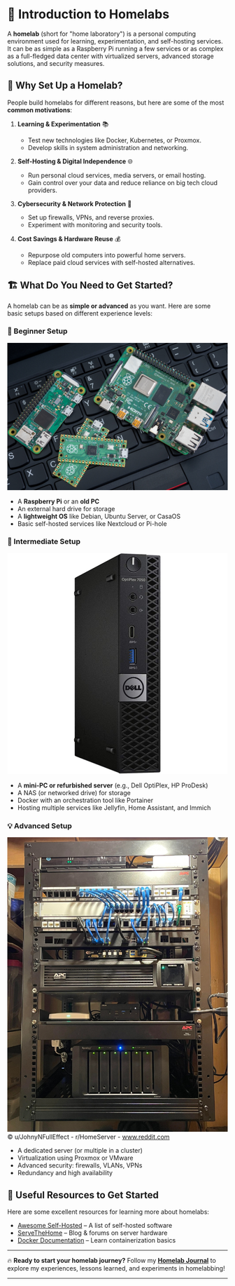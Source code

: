 # 🏡 Introduction to Homelabs 

A **homelab** (short for "home laboratory") is a personal computing environment used for learning, experimentation, and self-hosting services. It can be as simple as a Raspberry Pi running a few services or as complex as a full-fledged data center with virtualized servers, advanced storage solutions, and security measures.  

## 🎯 Why Set Up a Homelab?  

People build homelabs for different reasons, but here are some of the most **common motivations**:  

1. **Learning & Experimentation** 📚  
   - Test new technologies like Docker, Kubernetes, or Proxmox.  
   - Develop skills in system administration and networking.  

2. **Self-Hosting & Digital Independence** 🌐  
   - Run personal cloud services, media servers, or email hosting.  
   - Gain control over your data and reduce reliance on big tech cloud providers.  

3. **Cybersecurity & Network Protection** 🔐  
   - Set up firewalls, VPNs, and reverse proxies.  
   - Experiment with monitoring and security tools.  

4. **Cost Savings & Hardware Reuse** 💰  
   - Repurpose old computers into powerful home servers.  
   - Replace paid cloud services with self-hosted alternatives.  

## 🏗️ What Do You Need to Get Started?  

A homelab can be as **simple or advanced** as you want. Here are some basic setups based on different experience levels:  

### 🥇 Beginner Setup
![Raspberry Pi](../Images/raspberrypi.png)

- A **Raspberry Pi** or an **old PC**  
- An external hard drive for storage  
- A **lightweight OS** like Debian, Ubuntu Server, or CasaOS  
- Basic self-hosted services like Nextcloud or Pi-hole  

### 🚀 Intermediate Setup
![Dell OptiPlex](../Images/delloptiplex.jpg)

- A **mini-PC or refurbished server** (e.g., Dell OptiPlex, HP ProDesk)  
- A NAS (or networked drive) for storage  
- Docker with an orchestration tool like Portainer  
- Hosting multiple services like Jellyfin, Home Assistant, and Immich  

### 💡 Advanced Setup  
![](../Images/homeserver.jpg)
© u/JohnyNFullEffect - r/HomeServer - www.reddit.com

- A dedicated server (or multiple in a cluster)  
- Virtualization using Proxmox or VMware  
- Advanced security: firewalls, VLANs, VPNs  
- Redundancy and high availability  

## 🔗 Useful Resources to Get Started  
Here are some excellent resources for learning more about homelabs:  
- [Awesome Self-Hosted](https://github.com/awesome-selfhosted/awesome-selfhosted) – A list of self-hosted software  
- [ServeTheHome](https://www.servethehome.com/) – Blog & forums on server hardware  
- [Docker Documentation](https://docs.docker.com/) – Learn containerization basics  

---

🔥 **Ready to start your homelab journey?** Follow my **[Homelab Journal](https://github.com/vidjinnangni/vmslab-homelab)** to explore my experiences, lessons learned, and experiments in homelabbing!  

---